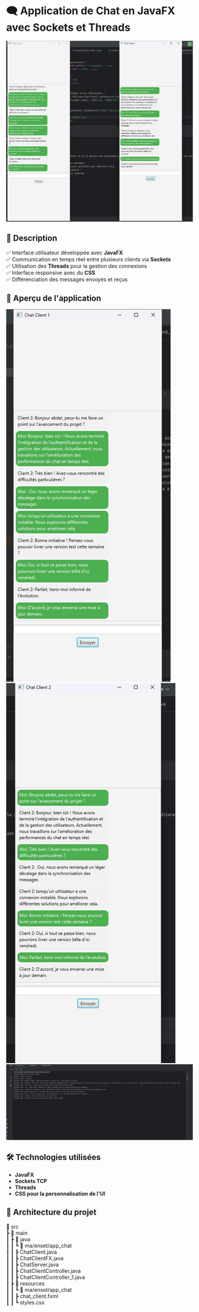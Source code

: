 # 🗨️ Application de Chat en JavaFX avec Sockets et Threads
<img src="IMG/img.png">

## 📌 Description
✅ Interface utilisateur développée avec **JavaFX**  
✅ Communication en temps réel entre plusieurs clients via **Sockets**  
✅ Utilisation des **Threads** pour la gestion des connexions  
✅ Interface responsive avec du **CSS**  
✅ Différenciation des messages envoyés et reçus  


## 📸 Aperçu de l'application
<img src="IMG/img_3.png">
<img src="IMG/img_2.png">
<img src="IMG/img_1.png">

## 🛠️ Technologies utilisées
- **JavaFX**
- **Sockets TCP**
- **Threads**
- **CSS pour la personnalisation de l'UI**

## 📂 Architecture du projet
📂 src\
┣ 📂 main \
┃ ┣ 📂 java \
┃ ┃ ┗ 📂 ma/enset/app_chat \
┃ ┃ ┣ ChatClient.java\
┃ ┃ ┣ ChatClientFX.java\
┃ ┃ ┣ ChatServer.java\
┃ ┃ ┣ ChatClientController.java\
┃ ┃ ┣ ChatClientController_1.java\
┃ ┣ 📂 resources \
┃ ┃ ┗ 📂 ma/enset/app_chat \
┃ ┃ ┣ chat_client.fxml\
┃ ┃ ┗ styles.css


